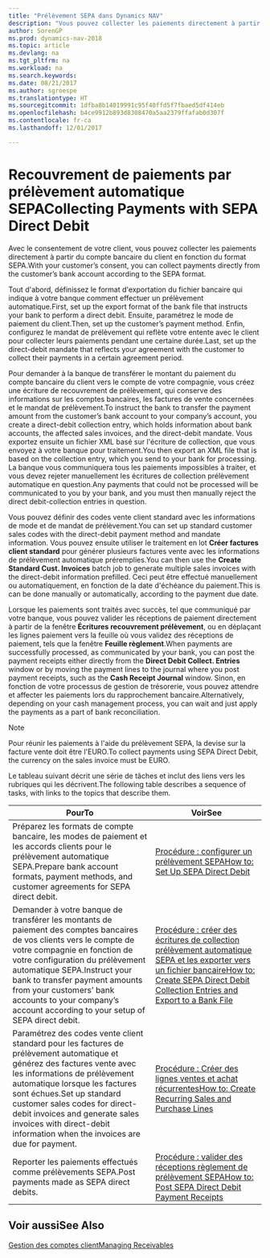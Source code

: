 ```yaml
---
title: "Prélèvement SEPA dans Dynamics NAV"
description: "Vous pouvez collecter les paiements directement à partir du compte bancaire du client en fonction du format SEPA."
author: SorenGP
ms.prod: dynamics-nav-2018
ms.topic: article
ms.devlang: na
ms.tgt_pltfrm: na
ms.workload: na
ms.search.keywords: 
ms.date: 08/21/2017
ms.author: sgroespe
ms.translationtype: HT
ms.sourcegitcommit: 1dfba8b14019991c95f40ffd5f7fbaed5df414eb
ms.openlocfilehash: b4ce9912b893d8308470a5aa2379ffafab0d307f
ms.contentlocale: fr-ca
ms.lasthandoff: 12/01/2017

---
```

# <a name="collecting-payments-with-sepa-direct-debit"></a><span data-ttu-id="466ab-103">Recouvrement de paiements par prélèvement automatique SEPA</span><span class="sxs-lookup"><span data-stu-id="466ab-103">Collecting Payments with SEPA Direct Debit</span></span>
<span data-ttu-id="466ab-104">Avec le consentement de votre client, vous pouvez collecter les paiements directement à partir du compte bancaire du client en fonction du format SEPA.</span><span class="sxs-lookup"><span data-stu-id="466ab-104">With your customer’s consent, you can collect payments directly from the customer’s bank account according to the SEPA format.</span></span>  

 <span data-ttu-id="466ab-105">Tout d'abord, définissez le format d'exportation du fichier bancaire qui indique à votre banque comment effectuer un prélèvement automatique.</span><span class="sxs-lookup"><span data-stu-id="466ab-105">First, set up the export format of the bank file that instructs your bank to perform a direct debit.</span></span> <span data-ttu-id="466ab-106">Ensuite, paramétrez le mode de paiement du client.</span><span class="sxs-lookup"><span data-stu-id="466ab-106">Then, set up the customer’s payment method.</span></span> <span data-ttu-id="466ab-107">Enfin, configurez le mandat de prélèvement qui reflète votre entente avec le client pour collecter leurs paiements pendant une certaine durée.</span><span class="sxs-lookup"><span data-stu-id="466ab-107">Last, set up the direct-debit mandate that reflects your agreement with the customer to collect their payments in a certain agreement period.</span></span>  

 <span data-ttu-id="466ab-108">Pour demander à la banque de transférer le montant du paiement du compte bancaire du client vers le compte de votre compagnie, vous créez une écriture de recouvrement de prélèvement, qui conserve des informations sur les comptes bancaires, les factures de vente concernées et le mandat de prélèvement.</span><span class="sxs-lookup"><span data-stu-id="466ab-108">To instruct the bank to transfer the payment amount from the customer’s bank account to your company’s account, you create a direct-debit collection entry, which holds information about bank accounts, the affected sales invoices, and the direct-debit mandate.</span></span> <span data-ttu-id="466ab-109">Vous exportez ensuite un fichier XML basé sur l'écriture de collection, que vous envoyez à votre banque pour traitement.</span><span class="sxs-lookup"><span data-stu-id="466ab-109">You then export an XML file that is based on the collection entry, which you send to your bank for processing.</span></span> <span data-ttu-id="466ab-110">La banque vous communiquera tous les paiements impossibles à traiter, et vous devez rejeter manuellement les écritures de collection prélèvement automatique en question.</span><span class="sxs-lookup"><span data-stu-id="466ab-110">Any payments that could not be processed will be communicated to you by your bank, and you must then manually reject the direct debit-collection entries in question.</span></span>  

 <span data-ttu-id="466ab-111">Vous pouvez définir des codes vente client standard avec les informations de mode et de mandat de prélèvement.</span><span class="sxs-lookup"><span data-stu-id="466ab-111">You can set up standard customer sales codes with the direct-debit payment method and mandate information.</span></span> <span data-ttu-id="466ab-112">Vous pouvez ensuite utiliser le traitement en lot **Créer factures client standard** pour générer plusieurs factures vente avec les informations de prélèvement automatique préremplies.</span><span class="sxs-lookup"><span data-stu-id="466ab-112">You can then use the **Create Standard Cust. Invoices** batch job to generate multiple sales invoices with the direct-debit information prefilled.</span></span> <span data-ttu-id="466ab-113">Ceci peut être effectué manuellement ou automatiquement, en fonction de la date d'échéance du paiement.</span><span class="sxs-lookup"><span data-stu-id="466ab-113">This is can be done manually or automatically, according to the payment due date.</span></span>  

 <span data-ttu-id="466ab-114">Lorsque les paiements sont traités avec succès, tel que communiqué par votre banque, vous pouvez valider les réceptions de paiement directement à partir de la fenêtre **Écritures recouvrement prélèvement**, ou en déplaçant les lignes paiement vers la feuille où vous validez des réceptions de paiement, tels que la fenêtre **Feuille règlement**.</span><span class="sxs-lookup"><span data-stu-id="466ab-114">When payments are successfully processed, as communicated by your bank, you can post the payment receipts either directly from the **Direct Debit Collect. Entries** window or by moving the payment lines to the journal where you post payment receipts, such as the **Cash Receipt Journal** window.</span></span> <span data-ttu-id="466ab-115">Sinon, en fonction de votre processus de gestion de trésorerie, vous pouvez attendre et affecter les paiements lors du rapprochement bancaire.</span><span class="sxs-lookup"><span data-stu-id="466ab-115">Alternatively, depending on your cash management process, you can wait and just apply the payments as a part of bank reconciliation.</span></span>  

> [!NOTE]  
>  <span data-ttu-id="466ab-116">Pour réunir les paiements à l'aide du prélèvement SEPA, la devise sur la facture vente doit être l'EURO.</span><span class="sxs-lookup"><span data-stu-id="466ab-116">To collect payments using SEPA Direct Debit, the currency on the sales invoice must be EURO.</span></span>  

 <span data-ttu-id="466ab-117">Le tableau suivant décrit une série de tâches et inclut des liens vers les rubriques qui les décrivent.</span><span class="sxs-lookup"><span data-stu-id="466ab-117">The following table describes a sequence of tasks, with links to the topics that describe them.</span></span>   

|<span data-ttu-id="466ab-118">**Pour**</span><span class="sxs-lookup"><span data-stu-id="466ab-118">**To**</span></span>|<span data-ttu-id="466ab-119">**Voir**</span><span class="sxs-lookup"><span data-stu-id="466ab-119">**See**</span></span>|  
|------------|-------------|  
|<span data-ttu-id="466ab-120">Préparez les formats de compte bancaire, les modes de paiement et les accords clients pour le prélèvement automatique SEPA.</span><span class="sxs-lookup"><span data-stu-id="466ab-120">Prepare bank account formats, payment methods, and customer agreements for SEPA direct debit.</span></span>|[<span data-ttu-id="466ab-121">Procédure : configurer un prélèvement SEPA</span><span class="sxs-lookup"><span data-stu-id="466ab-121">How to: Set Up SEPA Direct Debit</span></span>](finance-how-to-set-up-sepa-direct-debit.md)|  
|<span data-ttu-id="466ab-122">Demander à votre banque de transférer les montants de paiement des comptes bancaires de vos clients vers le compte de votre compagnie en fonction de votre configuration du prélèvement automatique SEPA.</span><span class="sxs-lookup"><span data-stu-id="466ab-122">Instruct your bank to transfer payment amounts from your customers’ bank accounts to your company’s account according to your setup of SEPA direct debit.</span></span>|[<span data-ttu-id="466ab-123">Procédure : créer des écritures de collection prélèvement automatique SEPA et les exporter vers un fichier bancaire</span><span class="sxs-lookup"><span data-stu-id="466ab-123">How to: Create SEPA Direct Debit Collection Entries and Export to a Bank File</span></span>](finance-how-create-sepa-direct-debit-collection-entries-export-bank-file.md)|  
|<span data-ttu-id="466ab-124">Paramétrez des codes vente client standard pour les factures de prélèvement automatique et générez des factures vente avec les informations de prélèvement automatique lorsque les factures sont échues.</span><span class="sxs-lookup"><span data-stu-id="466ab-124">Set up standard customer sales codes for direct-debit invoices and generate sales invoices with direct-debit information when the invoices are due for payment.</span></span>|[<span data-ttu-id="466ab-125">Procédure : Créer des lignes ventes et achat récurrentes</span><span class="sxs-lookup"><span data-stu-id="466ab-125">How to: Create Recurring Sales and Purchase Lines</span></span>](sales-how-work-standard-lines.md)|  
|<span data-ttu-id="466ab-126">Reporter les paiements effectués comme prélèvements SEPA.</span><span class="sxs-lookup"><span data-stu-id="466ab-126">Post payments made as SEPA direct debits.</span></span>|[<span data-ttu-id="466ab-127">Procédure : valider des réceptions règlement de prélèvement SEPA</span><span class="sxs-lookup"><span data-stu-id="466ab-127">How to: Post SEPA Direct Debit Payment Receipts</span></span>](finance-how-to-post-sepa-direct-debit-payment-receipts.md)|  

## <a name="see-also"></a><span data-ttu-id="466ab-128">Voir aussi</span><span class="sxs-lookup"><span data-stu-id="466ab-128">See Also</span></span>  
[<span data-ttu-id="466ab-129">Gestion des comptes client</span><span class="sxs-lookup"><span data-stu-id="466ab-129">Managing Receivables</span></span>](receivables-manage-receivables.md)


